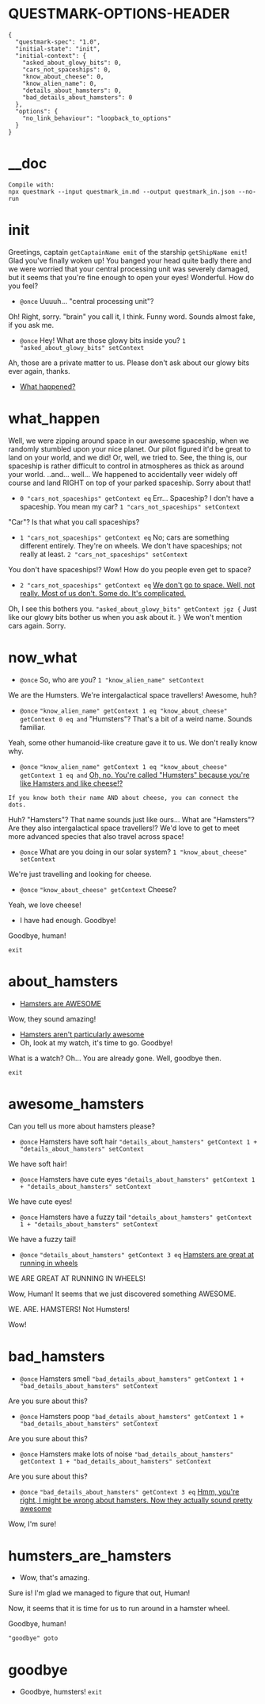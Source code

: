 # QUESTMARK-OPTIONS-HEADER

    {
      "questmark-spec": "1.0",
      "initial-state": "init",
      "initial-context": {
        "asked_about_glowy_bits": 0,
        "cars_not_spaceships": 0,
        "know_about_cheese": 0,
        "know_alien_name": 0,
        "details_about_hamsters": 0,
        "bad_details_about_hamsters": 0
      },
      "options": {
        "no_link_behaviour": "loopback_to_options"
      }
    }

# __doc

```comment
Compile with:
npx questmark --input questmark_in.md --output questmark_in.json --no-run
```

# init

Greetings, captain `getCaptainName emit` of the starship `getShipName emit`! Glad you've finally woken up! You banged your head quite badly there and we were worried that your central processing unit was severely damaged, but it seems that you're fine enough to open your eyes! Wonderful. How do you feel?

* `@once` Uuuuh... "central processing unit"?

Oh! Right, sorry. "brain" you call it, I think. Funny word. Sounds almost fake, if you ask me.

* `@once` Hey! What are those glowy bits inside you? `1 "asked_about_glowy_bits" setContext`

Ah, those are a private matter to us. Please don't ask about our glowy bits ever again, thanks.

* [What happened?](#what_happen)

# what_happen

Well, we were zipping around space in our awesome spaceship, when we randomly stumbled upon your nice planet.
Our pilot figured it'd be great to land on your world, and we did!
Or, well, we tried to.
See, the thing is, our spaceship is rather difficult to control in atmospheres as thick as around your world.
..and... well...
We happened to accidentally veer widely off course and land RIGHT on top of your parked spaceship.
Sorry about that!

* `0 "cars_not_spaceships" getContext eq` Err... Spaceship? I don't have a spaceship. You mean my car? `1 "cars_not_spaceships" setContext`

"Car"? Is that what you call spaceships?

* `1 "cars_not_spaceships" getContext eq` No; cars are something different entirely. They're on wheels. We don't have spaceships; not really at least. `2 "cars_not_spaceships" setContext`

You don't have spaceships!? Wow! How do you people even get to space?

* `2 "cars_not_spaceships" getContext eq` [We don't go to space. Well, not really. Most of us don't. Some do. It's complicated.](#now_what)

Oh, I see this bothers you.
`"asked_about_glowy_bits" getContext jgz {`
Just like our glowy bits bother us when you ask about it.
`}`
We won't mention cars again. Sorry.

# now_what

* `@once` So, who are you? `1 "know_alien_name" setContext`

We are the Humsters. We're intergalactical space travellers! Awesome, huh?

* `@once` `"know_alien_name" getContext 1 eq "know_about_cheese" getContext 0 eq and` "Humsters"? That's a bit of a weird name. Sounds familiar.

Yeah, some other humanoid-like creature gave it to us. We don't really know why.

* `@once` `"know_alien_name" getContext 1 eq "know_about_cheese" getContext 1 eq and` [Oh, no. You're called "Humsters" because you're like Hamsters and like cheese!?](#about_hamsters)

```comment
If you know both their name AND about cheese, you can connect the dots.
```

Huh? "Hamsters"? That name sounds just like ours... What are "Hamsters"? Are they also intergalactical space travellers!? We'd love to get to meet more advanced species that also travel across space!

* `@once` What are you doing in our solar system? `1 "know_about_cheese" setContext`

We're just travelling and looking for cheese.

* `@once` `"know_about_cheese" getContext` Cheese?

Yeah, we love cheese!

* I have had enough. Goodbye!

Goodbye, human!

`exit`

# about_hamsters

* [Hamsters are AWESOME](#awesome_hamsters)

Wow, they sound amazing!

* [Hamsters aren't particularly awesome](#bad_hamsters)
* Oh, look at my watch, it's time to go. Goodbye!

What is a watch?
Oh... You are already gone.
Well, goodbye then.

`exit`

# awesome_hamsters

Can you tell us more about hamsters please?

* `@once` Hamsters have soft hair `"details_about_hamsters" getContext 1 + "details_about_hamsters" setContext`

We have soft hair!

* `@once` Hamsters have cute eyes `"details_about_hamsters" getContext 1 + "details_about_hamsters" setContext`

We have cute eyes!

* `@once` Hamsters have a fuzzy tail `"details_about_hamsters" getContext 1 + "details_about_hamsters" setContext`

We have a fuzzy tail!

* `@once` `"details_about_hamsters" getContext 3 eq` [Hamsters are great at running in wheels](#humsters_are_hamsters)

WE ARE GREAT AT RUNNING IN WHEELS!

Wow, Human! It seems that we just discovered something AWESOME.

WE.
ARE.
HAMSTERS!
Not Humsters!

Wow!

# bad_hamsters

* `@once` Hamsters smell `"bad_details_about_hamsters" getContext 1 + "bad_details_about_hamsters" setContext`

Are you sure about this?

* `@once` Hamsters poop `"bad_details_about_hamsters" getContext 1 + "bad_details_about_hamsters" setContext`

Are you sure about this?

* `@once` Hamsters make lots of noise `"bad_details_about_hamsters" getContext 1 + "bad_details_about_hamsters" setContext`

Are you sure about this?

* `@once` `"bad_details_about_hamsters" getContext 3 eq` [Hmm, you're right, I might be wrong about hamsters. Now they actually sound pretty awesome](#awesome_hamsters)

Wow, I'm sure!

# humsters_are_hamsters

* Wow, that's amazing.

Sure is! I'm glad we managed to figure that out, Human!

Now, it seems that it is time for us to run around in a hamster wheel.

Goodbye, human!

`"goodbye" goto`

# goodbye

* Goodbye, humsters! `exit`



